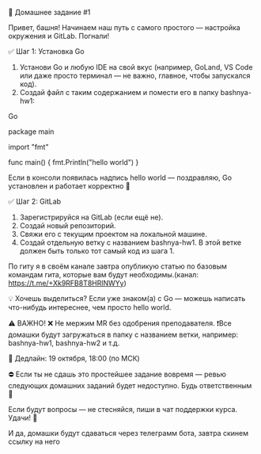 🎯 Домашнее задание #1

Привет, башня! Начинаем наш путь с самого простого — настройка окружения и GitLab. Погнали!

✅ Шаг 1: Установка Go

1) Установи Go и любую IDE на свой вкус (например, GoLand, VS Code или даже просто терминал — не важно, главное, чтобы запускался код).
2) Создай файл с таким содержанием и помести его в папку bashnya-hw1:

Go

package main

import "fmt"

func main() {
    fmt.Println("hello world")
}


Если в консоли появилась надпись hello world — поздравляю, Go установлен и работает корректно 🎉

✅ Шаг 2: GitLab

1) Зарегистрируйся на GitLab
 (если ещё не).
2) Создай новый репозиторий.
3) Свяжи его с текущим проектом на локальной машине.
4) Создай отдельную ветку с названием bashnya-hw1.
В этой ветке должен быть только тот самый код из шага 1.

По гиту я в своём канале завтра опубликую статью по базовым командам гита, которые вам будут необходимы.(канал: https://t.me/+Xk9RFB8T8HRlNWYy)

💡 Хочешь выделиться? Если уже знаком(а) с Go — можешь написать что-нибудь интереснее, чем просто hello world.

⚠️ ВАЖНО!
❌ Не мержим MR без одобрения преподавателя.
❗️Все домашки будут загружаться в папку с названием ветки, например: bashnya-hw1, bashnya-hw2 и т.д.

📅 Дедлайн: 19 октября, 18:00 (по МСК)

⛔️ Если ты не сдашь это простейшее задание вовремя — ревью следующих домашних заданий будет недоступно. Будь ответственным 🙏

Если будут вопросы — не стесняйся, пиши в чат поддержки курса.
Удачи! 🚀

И да, домашки будут сдаваться через телеграмм бота, завтра скинем ссылку на него